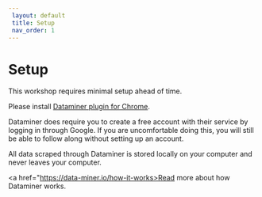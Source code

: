 ```yaml
---
 layout: default
 title: Setup
 nav_order: 1
---
```

# Setup

This workshop requires minimal setup ahead of time.

Please install <a href="https://chrome.google.com/webstore/detail/data-scraper-easy-web-scr/nndknepjnldbdbepjfgmncbggmopgden">Dataminer plugin for Chrome</a>.

Dataminer does require you to create a free account with their service by logging in through Google. If you are uncomfortable doing this, you will still be able to follow along without setting up an account.

All data scraped through Dataminer is stored locally on your computer and never leaves your computer.

<a href="https://data-miner.io/how-it-works>Read more about how Dataminer works</a>.
